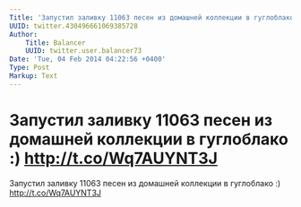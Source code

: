 ```yaml
---
Title: 'Запустил заливку 11063 песен из домашней коллекции в гуглоблако :) http://t.co/Wq7AUYNT3J'
UUID: twitter.430496661069385728
Author:
    Title: Balancer
    UUID: twitter.user.balancer73
Date: 'Tue, 04 Feb 2014 04:22:56 +0400'
Type: Post
Markup: Text
---
```


# Запустил заливку 11063 песен из домашней коллекции в гуглоблако :) http://t.co/Wq7AUYNT3J

Запустил заливку 11063 песен из домашней коллекции в
гуглоблако :) http://t.co/Wq7AUYNT3J
